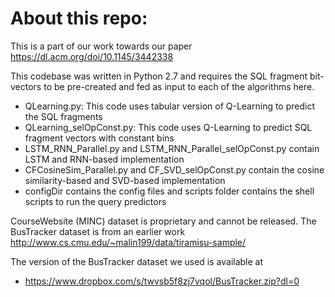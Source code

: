 # About this repo:

This is a part of our work towards our paper https://dl.acm.org/doi/10.1145/3442338

This codebase was written in Python 2.7 and requires the SQL fragment bit-vectors to be pre-created and fed as input to each of the algorithms here.

* QLearning.py: This code uses tabular version of Q-Learning to predict the SQL fragments
* QLearning_selOpConst.py: This code uses Q-Learning to predict SQL fragment vectors with constant bins
* LSTM_RNN_Parallel.py and LSTM_RNN_Parallel_selOpConst.py contain LSTM and RNN-based implementation
* CFCosineSim_Parallel.py and CF_SVD_selOpConst.py contain the cosine similarity-based and SVD-based implementation
* configDir contains the config files and scripts folder contains the shell scripts to run the query predictors

CourseWebsite (MINC) dataset is proprietary and cannot be released. The BusTracker dataset is from an earlier work http://www.cs.cmu.edu/~malin199/data/tiramisu-sample/ 

The version of the BusTracker dataset we used is available at
* https://www.dropbox.com/s/twvsb5f8zj7vqol/BusTracker.zip?dl=0
